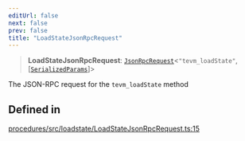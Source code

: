 ```yaml
---
editUrl: false
next: false
prev: false
title: "LoadStateJsonRpcRequest"
---
```


> **LoadStateJsonRpcRequest**: [`JsonRpcRequest`](/reference/tevm/jsonrpc/type-aliases/jsonrpcrequest/)\<`"tevm_loadState"`, [[`SerializedParams`](/reference/tevm/procedures/type-aliases/serializedparams/)]\>

The JSON-RPC request for the `tevm_loadState` method

## Defined in

[procedures/src/loadstate/LoadStateJsonRpcRequest.ts:15](https://github.com/evmts/tevm-monorepo/blob/main/packages/procedures/src/loadstate/LoadStateJsonRpcRequest.ts#L15)
